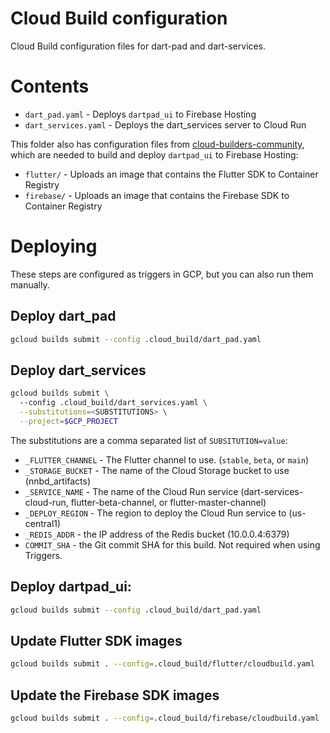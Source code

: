 # Cloud Build configuration

Cloud Build configuration files for dart-pad and dart-services.

# Contents

- `dart_pad.yaml` - Deploys `dartpad_ui` to Firebase Hosting
- `dart_services.yaml` - Deploys the dart_services server to Cloud Run

This folder also has configuration files from [cloud-builders-community][],
which are needed to build and deploy `dartpad_ui` to Firebase Hosting:

- `flutter/` - Uploads an image that contains the Flutter SDK to Container Registry
- `firebase/` - Uploads an image that contains the Firebase SDK to Container Registry

# Deploying

These steps are configured as triggers in GCP, but you can also run
them manually.

## Deploy dart_pad

```bash
gcloud builds submit --config .cloud_build/dart_pad.yaml
```

## Deploy dart_services

```bash
gcloud builds submit \ 
  --config .cloud_build/dart_services.yaml \
  --substitutions=<SUBSTITUTIONS> \
  --project=$GCP_PROJECT
```

The substitutions are a comma separated list of `SUBSITUTION=value`:
- `_FLUTTER_CHANNEL` - The Flutter channel to use. (`stable`, `beta`, or `main`)
- `_STORAGE_BUCKET` - The name of the Cloud Storage bucket to use (nnbd_artifacts)
- `_SERVICE_NAME` - The name of the Cloud Run service (dart-services-cloud-run, flutter-beta-channel, or flutter-master-channel)
- `_DEPLOY_REGION` - The region to deploy the Cloud Run service to (us-central1)
- `_REDIS_ADDR` - the IP address of the Redis bucket (10.0.0.4:6379)
- `COMMIT_SHA` - the Git commit SHA for this build. Not required when using Triggers.

## Deploy dartpad_ui:

```bash
gcloud builds submit --config .cloud_build/dart_pad.yaml
```

## Update Flutter SDK images

```bash
gcloud builds submit . --config=.cloud_build/flutter/cloudbuild.yaml
```

## Update the Firebase SDK images

```bash
gcloud builds submit . --config=.cloud_build/firebase/cloudbuild.yaml
```

[cloud-builders-community]: https://github.com/GoogleCloudPlatform/cloud-builders-community/blob/master/flutter/Dockerfile
